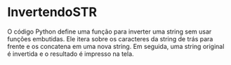 # InvertendoSTR
 O código Python define uma função para inverter uma string sem usar funções embutidas. Ele itera sobre os caracteres da string de trás para frente e os concatena em uma nova string. Em seguida, uma string original é invertida e o resultado é impresso na tela.
